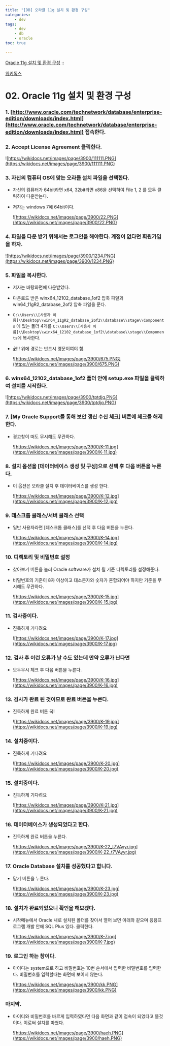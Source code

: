 ```yaml
---
title: "[DB] 오라클 11g 설치 및 환경 구성"
categories:
    - dev
tags:
    - dev
    - db
    - oracle
toc: true

---
```

[Oracle 11g 설치 및 환경 구성](https://wikidocs.net/3900) ::

[위키독스](https://wikidocs.net/3900)

# **02. Oracle 11g 설치 및 환경 구성**

### **1. [http://www.oracle.com/technetwork/database/enterprise-edition/downloads/index.html](http://www.oracle.com/technetwork/database/enterprise-edition/downloads/index.html) 접속한다.**

### **2. Accept License Agreement 클릭한다.**

![https://wikidocs.net/images/page/3900/111111.PNG](https://wikidocs.net/images/page/3900/111111.PNG)

### **3. 자신의 컴퓨터 OS에 맞는 오라클 설치 파일을 선택한다.**

-   자신의 컴퓨터가 64bit라면 x64, 32bit라면 x86을 선택하여 File 1, 2 를 모두 클릭하여 다운받는다.
    
-   저자는 windows 7에 64bit이다.
    
    ![https://wikidocs.net/images/page/3900/22.PNG](https://wikidocs.net/images/page/3900/22.PNG)
    

### **4. 파일을 다운 받기 위해서는 로그인을 해야한다. 계정이 없다면 회원가입을 하자.**

![https://wikidocs.net/images/page/3900/1234.PNG](https://wikidocs.net/images/page/3900/1234.PNG)

### **5. 파일을 복사한다.**

-   저자는 바탕화면에 다운받았다.
    
-   다운로드 받은 winx64_12102_database_1of2 압축 파일과 win64_11gR2_database_2of2 압축 파일을 푼다.
    
-   `C:\\Users\\[사용자 이름]\\Desktop\\win64_11gR2_database_2of2\\database\\stage\\Components` 에 있는 폴더 4개를 `C:\\Users\\[사용자 이름]\\Desktop\\winx64_12102_database_1of2\\database\\stage\\Components`에 복사한다.
    
-   必!! 위에 경로는 반드시 영문이여야 함.
    
    ![https://wikidocs.net/images/page/3900/675.PNG](https://wikidocs.net/images/page/3900/675.PNG)
    

### **6. winx64_12102_database_1of2 폴더 안에 setup.exe 파일을 클릭하여 설치를 시작한다.**

![https://wikidocs.net/images/page/3900/tptdjq.PNG](https://wikidocs.net/images/page/3900/tptdjq.PNG)

### **7. [My Oracle Support를 통해 보안 갱신 수신 체크] 버튼에 체크를 해제한다.**

-   경고창이 떠도 무시해도 무관하다.
    
    ![https://wikidocs.net/images/page/3900/K-11.jpg](https://wikidocs.net/images/page/3900/K-11.jpg)
    

### **8. 설치 옵션을 [데이터베이스 생성 및 구성]으로 선택 후 다음 버튼을 누른다.**

-   이 옵션은 오라클 설치 후 데이터베이스를 생성 한다.
    
    ![https://wikidocs.net/images/page/3900/K-12.jpg](https://wikidocs.net/images/page/3900/K-12.jpg)
    

### **9. 데스크톱 클래스/서버 클래스 선택**

-   일반 사용자라면 [데스크톱 클래스]를 선택 후 다음 버튼을 누른다.
    
    ![https://wikidocs.net/images/page/3900/K-14.jpg](https://wikidocs.net/images/page/3900/K-14.jpg)
    

### **10. 디렉토리 및 비밀번호 설정**

-   찾아보기 버튼을 눌러 Oracle software가 설치 될 기준 디렉토리를 설정해준다.
    
-   비밀번호의 기준이 8자 이상이고 대소문자와 숫자가 혼합되어야 하지만 기준을 무시해도 무관하다.
    
    ![https://wikidocs.net/images/page/3900/K-15.jpg](https://wikidocs.net/images/page/3900/K-15.jpg)
    

### **11. 검사중이다.**

-   진득하게 기다려요
    
    ![https://wikidocs.net/images/page/3900/K-17.jpg](https://wikidocs.net/images/page/3900/K-17.jpg)
    

### **12. 검사 후 이런 오류가 날 수도 있는데 만약 오류가 난다면**

-   모두무시 체크 후 다음 버튼을 누른다.
    
    ![https://wikidocs.net/images/page/3900/K-16.jpg](https://wikidocs.net/images/page/3900/K-16.jpg)
    

### **13. 검사가 완료 된 것이므로 완료 버튼을 누른다.**

-   진득하게 완료 버튼 꾹!
    
    ![https://wikidocs.net/images/page/3900/K-19.jpg](https://wikidocs.net/images/page/3900/K-19.jpg)
    

### **14. 설치중이다.**

-   진득하게 기다려요
    
    ![https://wikidocs.net/images/page/3900/K-20.jpg](https://wikidocs.net/images/page/3900/K-20.jpg)
    

### **15. 설치중이다.**

-   진득하게 기다려요
    
    ![https://wikidocs.net/images/page/3900/K-21.jpg](https://wikidocs.net/images/page/3900/K-21.jpg)
    

### **16. 데이터베이스가 생성되었다고 한다.**

-   진득하게 완료 버튼을 누른다.
    
    ![https://wikidocs.net/images/page/3900/K-22_t7VAyyr.jpg](https://wikidocs.net/images/page/3900/K-22_t7VAyyr.jpg)
    

### **17. Oracle Database 설치를 성공했다고 합니다.**

-   닫기 버튼을 누른다.
    
    ![https://wikidocs.net/images/page/3900/K-23.jpg](https://wikidocs.net/images/page/3900/K-23.jpg)
    

### **18. 설치가 완료되었으니 확인을 해보겠다.**

-   시작메뉴에서 Oracle 새로 설치된 폴더를 찾아서 열어 보면 아래와 같으며 응용프로그램 개발 안에 SQL Plus 있다. 클릭한다.
    
    ![https://wikidocs.net/images/page/3900/K-7.jpg](https://wikidocs.net/images/page/3900/K-7.jpg)
    

### **19. 로그인 하는 창이다.**

-   아이디는 system으로 하고 비밀번호는 10번 순서에서 입력한 비밀번호를 입력한다. 비밀번호를 입력할때는 화면에 보이지 않는다.
    
    ![https://wikidocs.net/images/page/3900/kk.PNG](https://wikidocs.net/images/page/3900/kk.PNG)
    

### **마지막.**

-   아이디와 비밀번호를 바르게 입력하였다면 다음 화면과 같이 접속이 되었다고 뜰것이다. 이로써 설치를 마쳤다.
    
    ![https://wikidocs.net/images/page/3900/haeh.PNG](https://wikidocs.net/images/page/3900/haeh.PNG)
<!--stackedit_data:
eyJoaXN0b3J5IjpbODk3MTY3NTUyXX0=
-->